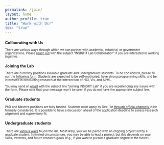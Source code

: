```yaml
---
permalink: /join/
layout: home
author_profile: true
title: "Work with Us!"
toc: "true"
---
```


<h2 style="font-size:0.9em;"> Collborating with Us</h2>

<div style="font-size:0.7em;">
There are various ways through which we can partner with academic, industrial, or government organizations. Please <a href="mailto:amcrisan@uwaterloo.ca"> reach out</a> with the subject "INSIGHT Lab Collaboration" if you are interested in working together.
</div>

<h2 style="font-size:0.9em;"> Joining the Lab </h2>
<div style="font-size:0.7em;">
There are currently positions available graduate and undergraduate students. To be considered, please fill our the <a href="https://docs.google.com/forms/d/e/1FAIpQLSctMANmyO8ILlGW--aNASRGP3hy09GxvH0zzwmabuLbqxkvEg/viewform?usp=sf_link" target="_blank">following form</a>. Students are expected to be self-motivated, have strong programming skills, and be interested in conducting research at the intersection of HCI, Vis, and AI/ML.
</div>
<div style="font-size:0.7em; padding-top:1em;">
You may send an <a href="mailto:insight.lab@uwaterloo.ca">email</a> with the subject line "Joining INSIGHT Lab" if you are experiencing any issues with the form. Please note that your message won't be seen if you do not have the appropriate subject line.
</div>

<h3 style="font-size:0.9em;"> Graduate students</h3>
<div style="font-size:0.7em;">
PhD and Masters positions are fully funded. Students must apply by Dec. 1st <a href="https://cs.uwaterloo.ca/computer-science/future-graduate-students/applying-admissions" target="_blank"> through official channels </a> to be formally considered.  It is possible to have a discussion ahead of the application deadline to assess research alignment and supervisory fit. 
</div>

<h3 style="font-size:0.9em;"> Undergraduate students</h3>
<div style="font-size:0.7em;">
There are <a href="https://cs.uwaterloo.ca/current-undergraduate-students/research-opportunities" target="_blank">various ways</a> to join the lab.  Most likely, you will be paired with an ongoing project led by a graduate student. In limited circumstances, you may be able to lead a project, but this depends on your skills, interests, and future research goals (e.g., if you want to pursue a graduate degree in the future).
</div>
